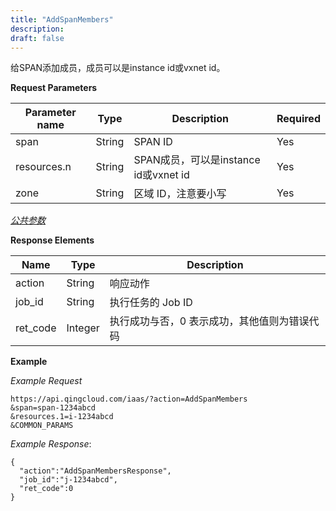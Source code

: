 ```yaml
---
title: "AddSpanMembers"
description: 
draft: false
---
```




给SPAN添加成员，成员可以是instance id或vxnet id。

**Request Parameters**

| Parameter name | Type | Description | Required |
| --- | --- | --- | --- |
| span | String | SPAN ID | Yes |
| resources.n | String | SPAN成员，可以是instance id或vxnet id | Yes |
| zone | String | 区域 ID，注意要小写 | Yes |

[_公共参数_](../../../parameters/)

**Response Elements**

| Name | Type | Description |
| --- | --- | --- |
| action | String | 响应动作 |
| job_id | String | 执行任务的 Job ID |
| ret_code | Integer | 执行成功与否，0 表示成功，其他值则为错误代码 |

**Example**

_Example Request_

```
https://api.qingcloud.com/iaas/?action=AddSpanMembers
&span=span-1234abcd
&resources.1=i-1234abcd
&COMMON_PARAMS
```

_Example Response_:

```
{
  "action":"AddSpanMembersResponse",
  "job_id":"j-1234abcd",
  "ret_code":0
}
```
